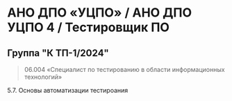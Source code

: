 # АНО ДПО «УЦПО» / АНО ДПО УЦПО 4 / Тестировщик ПО
## Группа "К ТП-1/2024"
> 06.004 «Специалист по тестированию в области информационных технологий»

5.7. Основы автоматизации тестироания
